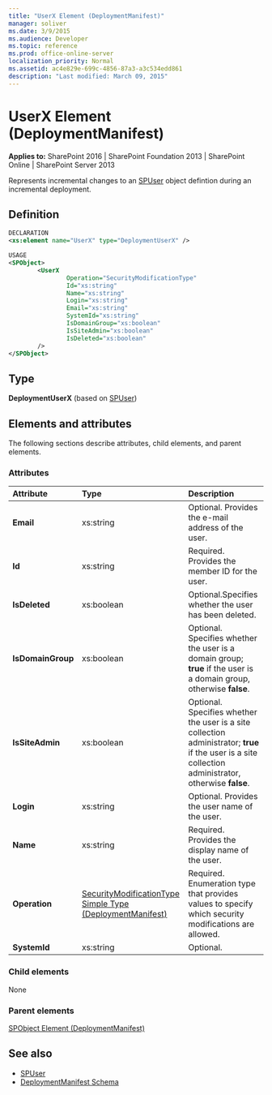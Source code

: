 ```yaml
---
title: "UserX Element (DeploymentManifest)"
manager: soliver
ms.date: 3/9/2015
ms.audience: Developer
ms.topic: reference
ms.prod: office-online-server
localization_priority: Normal
ms.assetid: ac4e829e-699c-4856-87a3-a3c534edd861
description: "Last modified: March 09, 2015"
---
```


# UserX Element (DeploymentManifest)

**Applies to:** SharePoint 2016 | SharePoint Foundation 2013 | SharePoint Online | SharePoint Server 2013 
  
Represents incremental changes to an [SPUser](https://msdn.microsoft.com/library/Microsoft.SharePoint.SPUser.aspx) object defintion during an incremental deployment. 

## Definition

```XML
DECLARATION
<xs:element name="UserX" type="DeploymentUserX" />

USAGE
<SPObject>
        <UserX
                Operation="SecurityModificationType"
                Id="xs:string"
                Name="xs:string"
                Login="xs:string"
                Email="xs:string"
                SystemId="xs:string"
                IsDomainGroup="xs:boolean"
                IsSiteAdmin="xs:boolean"
                IsDeleted="xs:boolean"
        />
</SPObject>

```

## Type

**DeploymentUserX** (based on [SPUser](https://msdn.microsoft.com/library/Microsoft.SharePoint.SPUser.aspx)) 
  
## Elements and attributes

The following sections describe attributes, child elements, and parent elements.

### Attributes

|**Attribute**|**Type**|**Description**|
|:-----|:-----|:-----|
|**Email** <br/> |xs:string  <br/> |Optional. Provides the e-mail address of the user.  <br/> |
|**Id** <br/> |xs:string  <br/> |Required. Provides the member ID for the user.  <br/> |
|**IsDeleted** <br/> |xs:boolean  <br/> |Optional.Specifies whether the user has been deleted.  <br/> |
|**IsDomainGroup** <br/> |xs:boolean  <br/> |Optional. Specifies whether the user is a domain group; **true** if the user is a domain group, otherwise **false**.  <br/> |
|**IsSiteAdmin** <br/> |xs:boolean  <br/> |Optional. Specifies whether the user is a site collection administrator; **true** if the user is a site collection administrator, otherwise **false**.  <br/> |
|**Login** <br/> |xs:string  <br/> |Optional. Provides the user name of the user.  <br/> |
|**Name** <br/> |xs:string  <br/> |Required. Provides the display name of the user.  <br/> |
|**Operation** <br/> |[SecurityModificationType Simple Type (DeploymentManifest)](securitymodificationtype-simple-type-deploymentmanifest.md) <br/> |Required. Enumeration type that provides values to specify which security modifications are allowed.  <br/> |
|**SystemId** <br/> |xs:string  <br/> |Optional.  <br/> |
   
### Child elements

None
   
### Parent elements

[SPObject Element (DeploymentManifest)](spobject-element-deploymentmanifest.md)
   
## See also

- [SPUser](https://msdn.microsoft.com/library/Microsoft.SharePoint.SPUser.aspx)
- [DeploymentManifest Schema](deploymentmanifest-schema.md)

